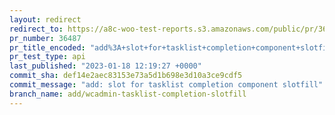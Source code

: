 ```yaml
---
layout: redirect
redirect_to: https://a8c-woo-test-reports.s3.amazonaws.com/public/pr/36487/api/index.html
pr_number: 36487
pr_title_encoded: "add%3A+slot+for+tasklist+completion+component+slotfill"
pr_test_type: api
last_published: "2023-01-18 12:19:27 +0000"
commit_sha: def14e2aec83153e73a5d1b698e3d10a3ce9cdf5
commit_message: "add: slot for tasklist completion component slotfill"
branch_name: add/wcadmin-tasklist-completion-slotfill
---
```

